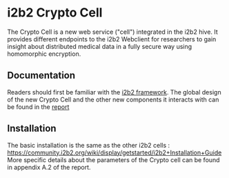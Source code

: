 # i2b2 Crypto Cell
The Crypto Cell is a new web service ("cell") integrated in the i2b2 hive. It provides different endpoints to the i2b2 Webclient
for researchers to gain insight about distributed medical data in a fully secure way using homomorphic encryption.

## Documentation

Readers should first be familiar with the [i2b2 framework](https://www.i2b2.org/).
The global design of the new Crypto Cell and the other new components it interacts with can be found in the [report](https://github.com/mthambipillai/i2b2CryptoCell/blob/master/report.pdf)

## Installation

The basic installation is the same as the other i2b2 cells : https://community.i2b2.org/wiki/display/getstarted/i2b2+Installation+Guide
More specific details about the parameters of the Crypto cell can be found in appendix A.2 of the report.

